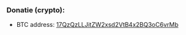 ### Donatie (crypto):

- BTC address: [17QzQzLLJitZW2xsd2VtB4x2BQ3oC6vrMb](https://blockstream.info/address/17QzQzLLJitZW2xsd2VtB4x2BQ3oC6vrMb)
